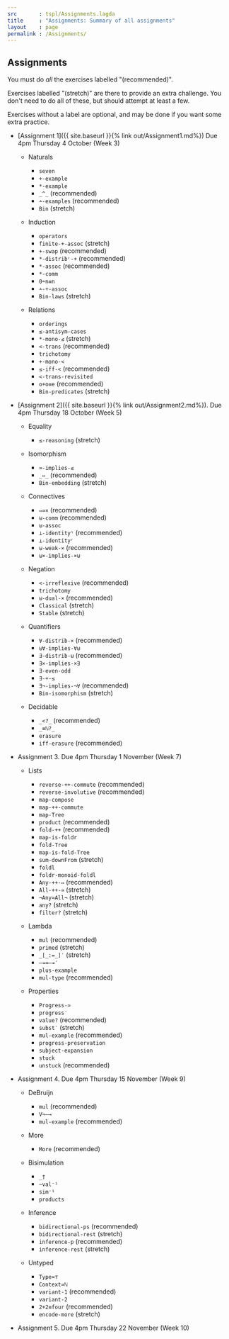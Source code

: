 ```yaml
---
src       : tspl/Assignments.lagda
title     : "Assignments: Summary of all assignments"
layout    : page
permalink : /Assignments/
---
```


## Assignments

You must do _all_ the exercises labelled "(recommended)".

Exercises labelled "(stretch)" are there to provide an extra challenge.
You don't need to do all of these, but should attempt at least a few.

Exercises without a label are optional, and may be done if you want
some extra practice.

* [Assignment 1]({{ site.baseurl }}{% link out/Assignment1.md%}) Due 4pm Thursday 4 October (Week 3)

  + Naturals
    - `seven`
    - `+-example`
    - `*-example`
    - `_^_` (recommended)
    - `∸-examples` (recommended)
    - `Bin` (stretch)

  + Induction
    - `operators`
    - `finite-+-assoc` (stretch)
    - `+-swap` (recommended)
    - `*-distribʳ-+` (recommended)
    - `*-assoc` (recommended)
    - `*-comm`
    - `0∸n≡n`
    - `∸-+-assoc`
    - `Bin-laws` (stretch)

  + Relations
    - `orderings`
    - `≤-antisym-cases`
    - `*-mono-≤` (stretch)
    - `<-trans` (recommended)
    - `trichotomy`
    - `+-mono-<`
    - `≤-iff-<` (recommended)
    - `<-trans-revisited`
    - `o+o≡e` (recommended)
    - `Bin-predicates` (stretch)

* [Assignment 2]({{ site.baseurl }}{% link out/Assignment2.md%}). Due 4pm Thursday 18 October (Week 5)

  + Equality
    - `≤-reasoning` (stretch)

  + Isomorphism
    - `≃-implies-≲`
    - `_⇔_` (recommended)
    - `Bin-embedding` (stretch)

  + Connectives
    - `⇔≃×` (recommended)
    - `⊎-comm` (recommended)
    - `⊎-assoc`
    - `⊥-identityˡ` (recommended)
    - `⊥-identityʳ`
    - `⊎-weak-×` (recommended)
    - `⊎×-implies-×⊎`

  + Negation
    - `<-irreflexive` (recommended)
    - `trichotomy`
    - `⊎-dual-×` (recommended)
    - `Classical` (stretch)
    - `Stable` (stretch)

  + Quantifiers
    - `∀-distrib-×` (recommended)
    - `⊎∀-implies-∀⊎`
    - `∃-distrib-⊎` (recommended)
    - `∃×-implies-×∃`
    - `∃-even-odd`
    - `∃-+-≤`
    - `∃¬-implies-¬∀` (recommended)
    - `Bin-isomorphism` (stretch)

  + Decidable
    - `_<?_` (recommended)
    - `_≡ℕ?_`
    - `erasure`
    - `iff-erasure` (recommended)

* Assignment 3. Due 4pm Thursday 1 November (Week 7)

  + Lists
    - `reverse-++-commute` (recommended)
    - `reverse-involutive` (recommended)
    - `map-compose`
    - `map-++-commute`
    - `map-Tree`
    - `product` (recommended)
    - `fold-++` (recommended)
    - `map-is-foldr`
    - `fold-Tree`
    - `map-is-fold-Tree`
    - `sum-downFrom` (stretch)
    - `foldl`
    - `foldr-monoid-foldl`
    - `Any-++-⇔` (recommended)
    - `All-++-≃` (stretch)
    - `¬Any≃All¬` (stretch)
    - `any?` (stretch)
    - `filter?` (stretch)

  + Lambda
    - `mul` (recommended)
    - `primed` (stretch)
    - `_[_:=_]′` (stretch)
    - `—↠≃—↠′`
    - `plus-example`
    - `mul-type` (recommended)

  + Properties
    - `Progress-≃`
    - `progress′`
    - `value?` (recommended)
    - `subst′` (stretch)
    - `mul-example` (recommended)
    - `progress-preservation`
    - `subject-expansion`
    - `stuck`
    - `unstuck` (recommended)

* Assignment 4. Due 4pm Thursday 15 November (Week 9)


  + DeBruijn
    - `mul` (recommended)
    - `V¬—→`
    - `mul-example` (recommended)

  + More
    - `More` (recommended)

  + Bisimulation
    - `_†`
    - `~val⁻¹`
    - `sim⁻¹`
    - `products`

  + Inference
    - `bidirectional-ps` (recommended)
    - `bidirectional-rest` (stretch)
    - `inference-p` (recommended)
    - `inference-rest` (stretch)

  + Untyped
    - `Type≃⊤`
    - `Context≃ℕ`
    - `variant-1` (recommended)
    - `variant-2`
    - `2+2≡four` (recommended)
    - `encode-more` (stretch)

* Assignment 5. Due 4pm Thursday 22 November (Week 10)
